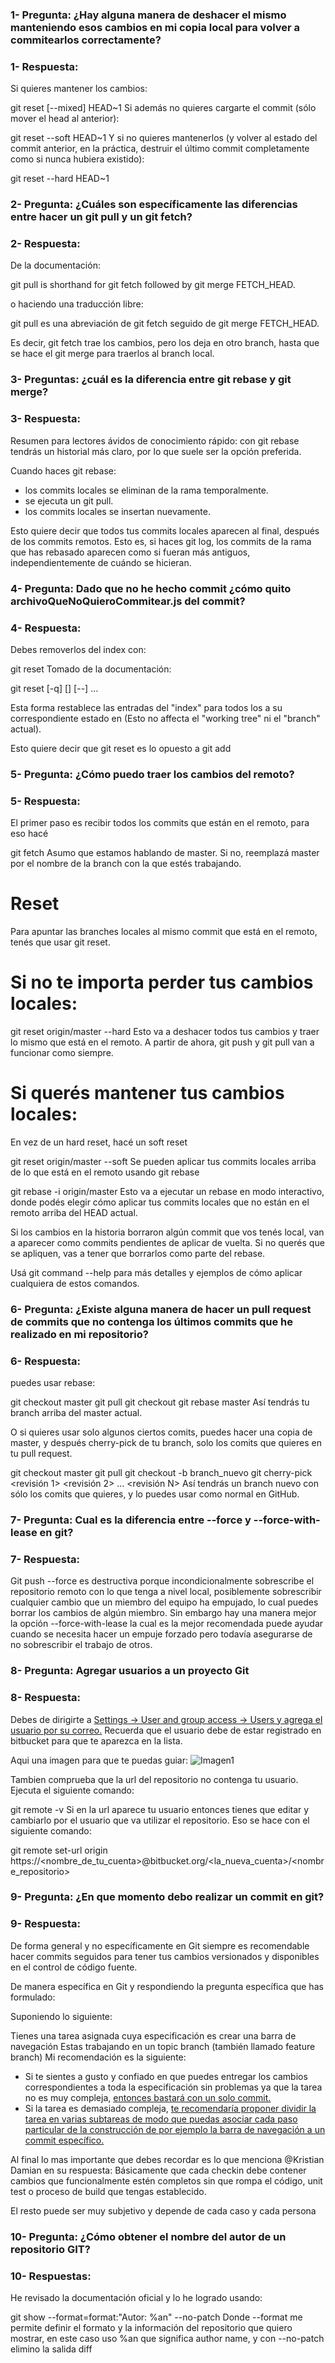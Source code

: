 ### 1- Pregunta: ¿Hay alguna manera de deshacer el mismo manteniendo esos cambios en mi copia local para volver a commitearlos correctamente?

### 1- Respuesta:
Si quieres mantener los cambios:

git reset [--mixed] HEAD~1
Si además no quieres cargarte el commit (sólo mover el head al anterior):

git reset --soft HEAD~1
Y si no quieres mantenerlos (y volver al estado del commit anterior, en la práctica, destruir el último commit completamente como si nunca hubiera existido):

git reset --hard HEAD~1

### 2- Pregunta: ¿Cuáles son específicamente las diferencias entre hacer un git pull y un git fetch?

### 2- Respuesta:
De la documentación:

git pull is shorthand for git fetch followed by git merge FETCH_HEAD.

o haciendo una traducción libre:

git pull es una abreviación de git fetch seguido de git merge FETCH_HEAD.

Es decir, git fetch trae los cambios, pero los deja en otro branch, hasta que se hace el git merge para traerlos al branch local.

### 3- Preguntas:  ¿cuál es la diferencia entre git rebase y git merge?

### 3- Respuesta: 
Resumen para lectores ávidos de conocimiento rápido: con git rebase tendrás un historial más claro, por lo que suele ser la opción preferida.

Cuando haces git rebase:

- los commits locales se eliminan de la rama temporalmente.
- se ejecuta un git pull.
- los commits locales se insertan nuevamente.

Esto quiere decir que todos tus commits locales aparecen al final, después de los commits remotos. Esto es, si haces git log, los commits de la rama que has rebasado aparecen como si fueran más antiguos, independientemente de cuándo se hicieran.

### 4- Pregunta: Dado que no he hecho commit ¿cómo quito archivoQueNoQuieroCommitear.js del commit?

### 4- Respuesta: 
Debes removerlos del index con:

git reset <paths>
Tomado de la documentación:

git reset [-q] [<tree-ish>] [--] <paths>…​

Esta forma restablece las entradas del "index" para todos los <paths> a su correspondiente estado en <tree-ish> (Esto no affecta el "working tree" ni el "branch" actual).

Esto quiere decir que git reset <paths> es lo opuesto a git add <paths>


### 5- Pregunta: ¿Cómo puedo traer los cambios del remoto?

### 5- Respuesta:
El primer paso es recibir todos los commits que están en el remoto, para eso hacé

git fetch
Asumo que estamos hablando de master. Si no, reemplazá master por el nombre de la branch con la que estés trabajando.

# Reset
Para apuntar las branches locales al mismo commit que está en el remoto, tenés que usar git reset.

# Si no te importa perder tus cambios locales:
git reset origin/master --hard
Esto va a deshacer todos tus cambios y traer lo mismo que está en el remoto. A partir de ahora, git push y git pull van a funcionar como siempre.

# Si querés mantener tus cambios locales:
En vez de un hard reset, hacé un soft reset

git reset origin/master --soft
Se pueden aplicar tus commits locales arriba de lo que está en el remoto usando git rebase

git rebase -i origin/master
Esto va a ejecutar un rebase en modo interactivo, donde podés elegir cómo aplicar tus commits locales que no están en el remoto arriba del HEAD actual.

Si los cambios en la historia borraron algún commit que vos tenés local, van a aparecer como commits pendientes de aplicar de vuelta. Si no querés que se apliquen, vas a tener que borrarlos como parte del rebase.

Usá git command --help para más detalles y ejemplos de cómo aplicar cualquiera de estos comandos.

### 6- Pregunta: ¿Existe alguna manera de hacer un pull request de commits que no contenga los últimos commits que he realizado en mi repositorio?

### 6- Respuesta:
puedes usar rebase:

git checkout master 
git pull
git checkout <branch>
git rebase master
Así tendrás tu branch arriba del master actual.

O si quieres usar solo algunos ciertos comits, puedes hacer una copia de master, y después cherry-pick de tu branch, solo los comits que quieres en tu pull request.

git checkout master
git pull
git checkout -b branch_nuevo
git cherry-pick <revisión 1> <revisión 2> ... <revisión N>
Así tendrás un branch nuevo con sólo los comits que quieres, y lo puedes usar como normal en GitHub.

### 7- Pregunta: Cual es la diferencia entre --force y --force-with-lease en git?

### 7- Respuesta:
Git push --force es destructiva porque incondicionalmente sobrescribe el repositorio remoto con lo que tenga a nivel local, posiblemente sobrescribir cualquier cambio que un miembro del equipo ha empujado, lo cual puedes borrar los cambios de algún miembro. Sin embargo hay una manera mejor la opción --force-with-lease la cual es la mejor recomendada puede ayudar cuando se necesita hacer un empuje forzado pero todavía asegurarse de no sobrescribir el trabajo de otros.

### 8- Pregunta: Agregar usuarios a un proyecto Git

### 8- Respuesta:

Debes de dirigirte a <u>Settings -> User and group access -> Users y agrega el usuario por su correo.</u> Recuerda que el usuario debe de estar registrado en bitbucket para que te aparezca en la lista.

Aqui una imagen para que te puedas guiar:
![Imagen1](https://i.stack.imgur.com/ttMMN.png)

Tambien comprueba que la url del repositorio no contenga tu usuario. Ejecuta el siguiente comando:

git remote -v
Si en la url aparece tu usuario entonces tienes que editar y cambiarlo por el usuario que va utilizar el repositorio. Eso se hace con el siguiente comando:

git remote set-url origin  https://<nombre_de_tu_cuenta>@bitbucket.org/<la_nueva_cuenta>/<nombre_repositorio>

### 9- Pregunta: ¿En que momento debo realizar un commit en git?

### 9- Respuesta: 
De forma general y no específicamente en Git siempre es recomendable hacer commits seguidos para tener tus cambios versionados y disponibles en el control de código fuente.

De manera específica en Git y respondiendo la pregunta específica que has formulado:

Suponiendo lo siguiente:

Tienes una tarea asignada cuya especificación es crear una barra de navegación
Estas trabajando en un topic branch (también llamado feature branch)
Mi recomendación es la siguiente:

- Si te sientes a gusto y confiado en que puedes entregar los cambios correspondientes a toda la especificación sin problemas ya que la tarea no es muy compleja, <u>entonces bastará con un solo commit.</u>
- Si la tarea es demasiado compleja, <u>te recomendaría proponer dividir la tarea en varias subtareas de modo que puedas asociar cada paso particular de la construcción de por ejemplo la barra de navegación a un commit específico.</u>

Al final lo mas importante que debes recordar es lo que menciona @Kristian Damian en su respuesta: Básicamente que cada checkin debe contener cambios que funcionalmente estén completos sin que rompa el código, unit test o proceso de build que tengas establecido.

El resto puede ser muy subjetivo y depende de cada caso y cada persona

### 10- Pregunta: ¿Cómo obtener el nombre del autor de un repositorio GIT?

### 10- Respuestas:
He revisado la documentación oficial y lo he logrado usando:

git show --format=format:"Autor: %an" --no-patch
Donde --format me permite definir el formato y la información del repositorio que quiero mostrar, en este caso uso %an que significa author name, y con --no-patch elimino la salida diff
